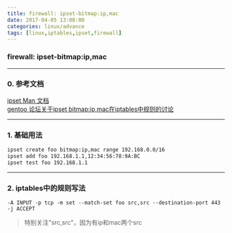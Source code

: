 ```yaml
---
title: firewall: ipset-bitmap:ip,mac
date: 2017-04-05 13:08:00
categories: linux/advance
tags: [linux,iptables,ipset,firewall]
---
```

### firewall: ipset-bitmap:ip,mac

---

### 0. 参考文档
[ipset Man 文档](http://ipset.netfilter.org/ipset.man.html)  
[gentoo 论坛关于ipset bitmap:ip,mac在iptables中规则的讨论](https://forums.gentoo.org/viewtopic-t-962562-start-0.html)  

---

### 1. 基础用法
``` bash
ipset create foo bitmap:ip,mac range 192.168.0.0/16
ipset add foo 192.168.1.1,12:34:56:78:9A:BC
ipset test foo 192.168.1.1
```

---

### 2. iptables中的规则写法
```
-A INPUT -p tcp -m set --match-set foo src,src --destination-port 443 -j ACCEPT
```
> 特别关注"src,src"，因为有ip和mac两个src
